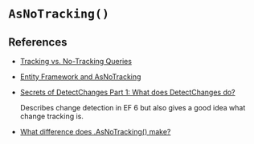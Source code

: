 # `AsNoTracking()`

## References

- [Tracking vs. No-Tracking Queries](https://docs.microsoft.com/en-us/ef/core/querying/tracking)

- [Entity Framework and AsNoTracking](https://blog.staticvoid.co.nz/2012/entity_framework_and_asnotracking/)

- [Secrets of DetectChanges Part 1: What does DetectChanges do?](https://blog.oneunicorn.com/2012/03/10/secrets-of-detectchanges-part-1-what-does-detectchanges-do/)

  Describes change detection in EF 6 but also gives a good idea what change tracking is.

- [What difference does .AsNoTracking() make?](https://stackoverflow.com/questions/12211680/what-difference-does-asnotracking-make)